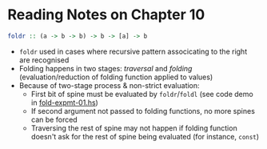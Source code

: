 # Reading Notes on Chapter 10

```Haskell
foldr :: (a -> b -> b) -> b -> [a] -> b
```

- `foldr` used in cases where recursive pattern associcating to the right are recognised
- Folding happens in two stages: _traversal_ and _folding_ (evaluation/reduction of folding function applied to values)
- Because of two-stage process & non-strict evaluation:
  - First bit of spine must be evaluated by `foldr`/`foldl` (see code demo in [fold-expmt-01.hs](./fold-expmt-01.hs))
  - If second argument not passed to folding functions, no more spines can be forced
  - Traversing the rest of spine may not happen if folding function doesn't ask for the rest of spine being evaluated (for instance, `const`)
